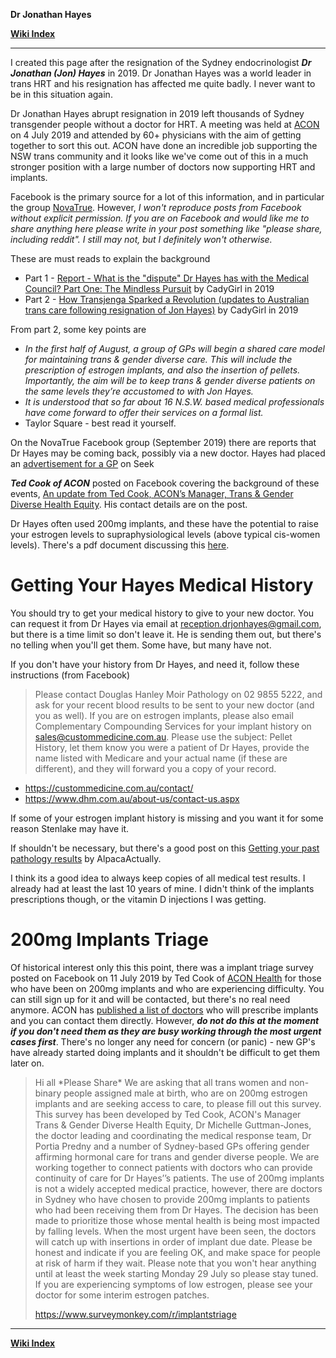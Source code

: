 **Dr Jonathan Hayes**

**[Wiki Index](https://github.com/zp100/Transgender_Surgeries/blob/main/wiki/TransWiki/wiki/index/content.md)**

---

I created this page after the resignation of the Sydney endocrinologist ***Dr Jonathan (Jon) Hayes*** in 2019. Dr Jonathan Hayes was a world leader in trans HRT and his resignation has affected me quite badly. I never want to be in this situation again.

Dr Jonathan Hayes abrupt resignation in 2019 left thousands of Sydney transgender people without a doctor for HRT. A meeting was held at [ACON](https://www.acon.org.au/) on 4 July 2019 and attended by 60+ physicians with the aim of getting together to sort this out. ACON have done an incredible job supporting the NSW trans community and it looks like we've come out of this in a much stronger position with a large number of doctors now supporting HRT and implants.

Facebook is the primary source for a lot of this information, and in particular the group [NovaTrue](https://www.facebook.com/groups/NovaTrue/permalink/2130966700533462/). However, *I won't reproduce posts from Facebook without explicit permission. If you are on Facebook and would like me to share anything here please write in your post something like "please share, including reddit". I still may not, but I definitely won't otherwise.*

These are must reads to explain the background

* Part 1 - [Report - What is the "dispute" Dr Hayes has with the Medical Council? Part One: The Mindless Pursuit](https://www.reddit.com/r/transgenderau/comments/cahwhf/report_what_is_the_dispute_dr_hayes_has_with_the/) by CadyGirl in 2019
* Part 2 - [How Transjenga Sparked a Revolution (updates to Australian trans care following resignation of Jon Hayes)](https://www.reddit.com/r/asktransgender/comments/cdsdjk/how_transjenga_sparked_a_revolution_updates_to/) by CadyGirl in 2019

From part 2, some key points are

* *In the first half of August, a group of GPs will begin a shared care model for maintaining trans & gender diverse care. This will include the prescription of estrogen implants, and also the insertion of pellets. Importantly, the aim will be to keep trans & gender diverse patients on the same levels they’re accustomed to with Jon Hayes.*
* *It is understood that so far about 16 N.S.W. based medical professionals have come forward to offer their services on a formal list.*
* Taylor Square - best read it yourself.

On the NovaTrue Facebook group (September 2019) there are reports that Dr Hayes may be coming back, possibly via a new doctor. Hayes had placed an [advertisement for a GP](https://www.seek.com.au/job/39732371) on Seek

***Ted Cook of ACON*** posted on Facebook covering the background of these events, [An update from Ted Cook, ACON’s Manager, Trans & Gender Diverse Health Equity](https://www.facebook.com/aconhealth/posts/an-update-from-ted-cook-acons-manager-trans-gender-diverse-health-equity-i-wante/10158601175798222/). His contact details are on the post.

Dr Hayes often used 200mg implants, and these have the potential to raise your estrogen levels to supraphysiological levels (above typical cis-women levels). There's a pdf document discussing this [here](https://www.dropbox.com/sh/woogsaskw82zfc7/AABTAkefJG21zYR_K1qZQ0oya/12%20-%20Implants%20and%20Supraphysiological%20Estradiol%20Levels.pdf?dl=0).

# Getting Your Hayes Medical History

You should try to get your medical history to give to your new doctor. You can request it from Dr Hayes via email at reception.drjonhayes@gmail.com, but there is a time limit so don't leave it. He is sending them out, but there's no telling when you'll get them. Some have, but many have not.

If you don't have your history from Dr Hayes, and need it, follow these instructions (from Facebook)

> Please contact Douglas Hanley Moir Pathology on 02 9855 5222, and ask for your recent blood results to be sent to your new doctor (and you as well).  If you are on estrogen implants, please also email Complementary Compounding Services for your implant history on sales@custommedicine.com.au. Please use the subject: Pellet History, let them know you were a patient of Dr Hayes, provide the name listed with Medicare and your actual name (if these are different), and they will forward you a copy of your record.

* https://custommedicine.com.au/contact/
* https://www.dhm.com.au/about-us/contact-us.aspx

If some of your estrogen implant history is missing and you want it for some reason Stenlake may have it.

If shouldn't be necessary, but there's a good post on this [Getting your past pathology results](https://www.reddit.com/r/transgenderau/comments/cbcvcn/getting_your_past_pathology_results/) by AlpacaActually.

I think its a good idea to always keep copies of all medical test results. I already had at least the last 10 years of mine. I didn't think of the implants prescriptions though, or the vitamin D injections I was getting.

# 200mg Implants Triage

Of historical interest only this this point, there was a implant triage survey posted on Facebook on 11 July 2019 by Ted Cook of [ACON Health](https://www.acon.org.au/) for those who have been on 200mg implants and who are experiencing difficulty. You can still sign up for it and will be contacted, but there's no real need anymore. ACON has [published a list of doctors](https://www.acon.org.au/who-we-are-here-for/tgd-people/#acons-gender-affirming-doctor-list) who will prescribe implants and you can contact them directly. However, ***do not do this at the moment if you don't need them as they are busy working through the most urgent cases first***. There's no longer any need for concern (or panic) - new GP's have already started doing implants and it shouldn't be difficult to get them later on.

> Hi all \*Please Share\*
> We are asking that all trans women and non-binary people assigned male at birth, who are on 200mg estrogen implants and are seeking access to care, to please fill out this survey.
This survey has been developed by Ted Cook, ACON's Manager Trans & Gender Diverse Health Equity, Dr Michelle Guttman-Jones, the doctor leading and coordinating the medical response team, Dr Portia Predny and a number of Sydney-based GPs offering gender affirming hormonal care for trans and gender diverse people.
We are working together to connect patients with doctors who can provide continuity of care for Dr Hayes’’s patients. The use of 200mg implants is not a widely accepted medical practice, however, there are doctors in Sydney who have chosen to provide 200mg implants to patients who had been receiving them from Dr Hayes.
The decision has been made to prioritize those whose mental health is being most impacted by falling levels. When the most urgent have been seen, the doctors will catch up with insertions in order of implant due date.
Please be honest and indicate if you are feeling OK, and make space for people at risk of harm if they wait.
Please note that you won't hear anything until at least the week starting Monday 29 July so please stay tuned. If you are experiencing symptoms of low estrogen, please see your doctor for some interim estrogen patches.
>
> https://www.surveymonkey.com/r/implantstriage

---

**[Wiki Index](https://github.com/zp100/Transgender_Surgeries/blob/main/wiki/TransWiki/wiki/index/content.md)**
